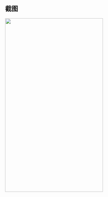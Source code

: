 ## 截图

<img src="https://github.com/zt1991616/PagerSlidingTabStrip/raw/master/Image/test.gif" width="320" height="568" />
